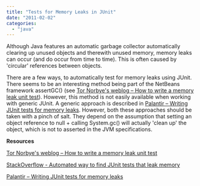 ```yaml
---
title: "Tests for Memory Leaks in JUnit"
date: "2011-02-02"
categories: 
  - "java"
---
```


Although Java features an automatic garbage collector automatically clearing up unused objects and therewith unused memory, memory leaks can occur (and do occur from time to time). This is often caused by 'circular' references between objects.

There are a few ways, to automatically test for memory leaks using JUnit. There seems to be an interesting method being part of the NetBeans framework assertGC() (see [Tor Norbye's weblog – How to write a memory leak unit test](https://blogs.oracle.com/tor/entry/leak_unit_tests)). However, this method is not easily available when working with generic JUnit. A generic approach is described in [Palantir – Writing JUnit tests for memory leaks](http://blog.palantir.com/2007/11/06/writing-junit-tests-for-memory-leaks/). However, both these approaches should be taken with a pinch of salt. They depend on the assumption that setting an object reference to null + calling System.gc() will actually 'clean up' the object, which is not to asserted in the JVM specifications.

**Resources**

[Tor Norbye's weblog – How to write a memory leak unit test](https://blogs.oracle.com/tor/entry/leak_unit_tests)

[StackOverflow - Automated way to find JUnit tests that leak memory](http://stackoverflow.com/questions/863948/automated-way-to-find-junit-tests-that-leak-memory)

[Palantir – Writing JUnit tests for memory leaks](http://blog.palantir.com/2007/11/06/writing-junit-tests-for-memory-leaks/)
